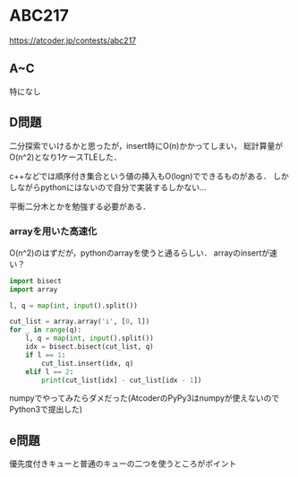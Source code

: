 # ABC217
https://atcoder.jp/contests/abc217

## A~C
特になし

## D問題
二分探索でいけるかと思ったが，insert時にO(n)かかってしまい，
総計算量がO(n^2)となり1ケースTLEした．

c++などでは順序付き集合という値の挿入もO(logn)でできるものがある．
しかしながらpythonにはないので自分で実装するしかない...

平衡二分木とかを勉強する必要がある．

### arrayを用いた高速化
O(n^2)のはずだが，pythonのarrayを使うと通るらしい．
arrayのinsertが速い？

```python
import bisect
import array

l, q = map(int, input().split())

cut_list = array.array('i', [0, l])
for _ in range(q):
    l, q = map(int, input().split())
    idx = bisect.bisect(cut_list, q)
    if l == 1:
        cut_list.insert(idx, q)
    elif l == 2:
        print(cut_list[idx] - cut_list[idx - 1])
```
numpyでやってみたらダメだった(AtcoderのPyPy3はnumpyが使えないのでPython3で提出した)

## e問題
優先度付きキューと普通のキューの二つを使うところがポイント